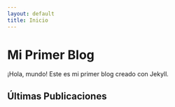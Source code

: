 ```yaml
---
layout: default
title: Inicio
---
```


# Mi Primer Blog

¡Hola, mundo! Este es mi primer blog creado con Jekyll.

## Últimas Publicaciones
